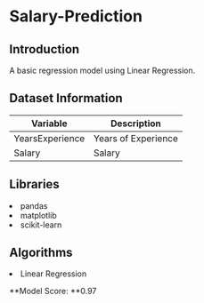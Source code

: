 # Salary-Prediction


## Introduction

A basic regression model using Linear Regression.


## Dataset Information

Variable | Description
----------|--------------
YearsExperience | Years of Experience
Salary | Salary


## Libraries

<li>pandas</li>
<li>matplotlib</li>
<li>scikit-learn</li>

## Algorithms 

<li>Linear Regression</li>
  
**Model Score: **0.97